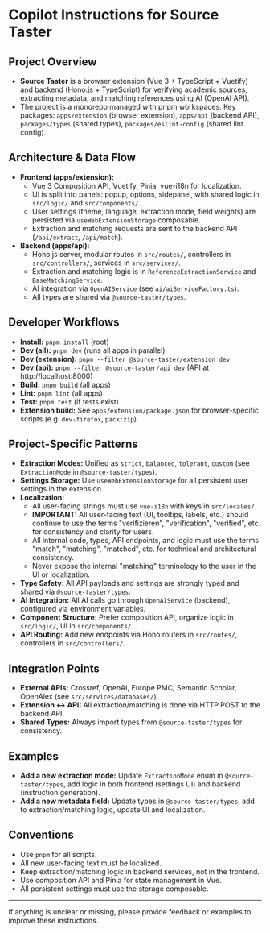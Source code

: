 # Copilot Instructions for Source Taster

## Project Overview

- **Source Taster** is a browser extension (Vue 3 + TypeScript + Vuetify) and backend (Hono.js + TypeScript) for verifying academic sources, extracting metadata, and matching references using AI (OpenAI API).
- The project is a monorepo managed with pnpm workspaces. Key packages: `apps/extension` (browser extension), `apps/api` (backend API), `packages/types` (shared types), `packages/eslint-config` (shared lint config).

## Architecture & Data Flow

- **Frontend (apps/extension):**
  - Vue 3 Composition API, Vuetify, Pinia, vue-i18n for localization.
  - UI is split into panels: popup, options, sidepanel, with shared logic in `src/logic/` and `src/components/`.
  - User settings (theme, language, extraction mode, field weights) are persisted via `useWebExtensionStorage` composable.
  - Extraction and matching requests are sent to the backend API (`/api/extract`, `/api/match`).
- **Backend (apps/api):**
  - Hono.js server, modular routes in `src/routes/`, controllers in `src/controllers/`, services in `src/services/`.
  - Extraction and matching logic is in `ReferenceExtractionService` and `BaseMatchingService`.
  - AI integration via `OpenAIService` (see `ai/aiServiceFactory.ts`).
  - All types are shared via `@source-taster/types`.

## Developer Workflows

- **Install:** `pnpm install` (root)
- **Dev (all):** `pnpm dev` (runs all apps in parallel)
- **Dev (extension):** `pnpm --filter @source-taster/extension dev`
- **Dev (api):** `pnpm --filter @source-taster/api dev` (API at http://localhost:8000)
- **Build:** `pnpm build` (all apps)
- **Lint:** `pnpm lint` (all apps)
- **Test:** `pnpm test` (if tests exist)
- **Extension build:** See `apps/extension/package.json` for browser-specific scripts (e.g. `dev-firefox`, `pack:zip`).

## Project-Specific Patterns

- **Extraction Modes:** Unified as `strict`, `balanced`, `tolerant`, `custom` (see `ExtractionMode` in `@source-taster/types`).
- **Settings Storage:** Use `useWebExtensionStorage` for all persistent user settings in the extension.
- **Localization:**
  - All user-facing strings must use `vue-i18n` with keys in `src/locales/`.
  - **IMPORTANT:** All user-facing text (UI, tooltips, labels, etc.) should continue to use the terms "verifizieren", "verification", "verified", etc. for consistency and clarity for users.
  - All internal code, types, API endpoints, and logic must use the terms "match", "matching", "matched", etc. for technical and architectural consistency.
  - Never expose the internal "matching" terminology to the user in the UI or localization.
- **Type Safety:** All API payloads and settings are strongly typed and shared via `@source-taster/types`.
- **AI Integration:** All AI calls go through `OpenAIService` (backend), configured via environment variables.
- **Component Structure:** Prefer composition API, organize logic in `src/logic/`, UI in `src/components/`.
- **API Routing:** Add new endpoints via Hono routers in `src/routes/`, controllers in `src/controllers/`.

## Integration Points

- **External APIs:** Crossref, OpenAI, Europe PMC, Semantic Scholar, OpenAlex (see `src/services/databases/`).
- **Extension <-> API:** All extraction/matching is done via HTTP POST to the backend API.
- **Shared Types:** Always import types from `@source-taster/types` for consistency.

## Examples

- **Add a new extraction mode:** Update `ExtractionMode` enum in `@source-taster/types`, add logic in both frontend (settings UI) and backend (instruction generation).
- **Add a new metadata field:** Update types in `@source-taster/types`, add to extraction/matching logic, update UI and localization.

## Conventions

- Use `pnpm` for all scripts.
- All new user-facing text must be localized.
- Keep extraction/matching logic in backend services, not in the frontend.
- Use composition API and Pinia for state management in Vue.
- All persistent settings must use the storage composable.

---

If anything is unclear or missing, please provide feedback or examples to improve these instructions.
